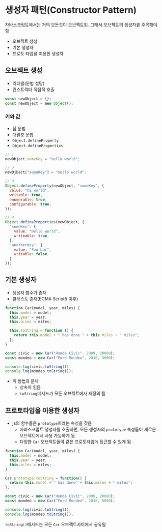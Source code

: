 # 생성자 패턴(Constructor Pattern)

자바스크립트에서는 거의 모든것이 오브젝트임. 그래서 오브젝트의 생성자를 주목해야 함

- 오브젝트 생성
- 기본 생성자
- 프로토 타입을 이용한 생성자

## 오브젝트 생성

- 리터럴(문법 설탕)
- 컨스트럭터 직접적 호출

```js
const newObject = {};
const newObject = new Object();
```

### 키와 값

- 점 문법
- 대괄호 문법
- `Object.defineProperty`
- `Object.defineProperties`

```js
// 1
newObject.someKey = "hello world";

// 2
newOjbect["someKey"] = "hello world";

// 3
Object.defineProperty(newObject, "someKey", {
  value: "hi world",
  writable: true,
  enumerable: true,
  configurable: true,
});

// 4
Object.defineProperties(newObject, {
  "someKey": {
    value: "Hello world",
    writeable: true,
  },
  "anotherKey": {
    value: "Foo bar",
    writable: false,
  }
});
```

## 기본 생성자

- 생성자 함수가 존재
- 클래스도 존재(ECMA Script5 이후)

```js
function Car(model, year, miles) {
  this.model = model;
  this.year = year;
  this.miles = miles;

  this.toString = function () {
    return this.model + " has done " + this.miles + " miles";
  };
}

const civic = new Car("Honda Civic", 2009, 20000);
const mondeo = new Car("Ford Mondeo", 2010, 5000);

console.log(civic.toString());
console.log(mondeo.toString());
```

- 위 방법의 문제
  - 상속이 힘듬
  - `toString`메서드가 모든 오브젝트에서 재정의 됨

## 프로토타입을 이용한 생성자

- js의 함수들은 `prototype`이라는 속성을 갖음
  - 자바스크립트 생성자를 호출하면, 모든 생성자의 `prototype` 속성들이 새로운 오브젝트에서 사용 가능하게 됨
  - 다양한 `Car` 오브젝트들이 같은 프로토타입에 접근할 수 있게 됨

```js
function Car(model, year, miles) {
  this.model = model;
  this.year = year;
  this.miles = miles;
}

Car.prototype.toString = function() {
  return this.model + " has done" + this.miles + " miles";
};

const civic = new Car("Honda Civic", 2009, 20000);
const mondeo = new Car("Ford Mondeo", 2010, 5000);

console.log(civic.toString());
console.log(mondeo.toString());
```

`toString()`메서드는 모든 `Car` 오브젝트사이에서 공유됨
